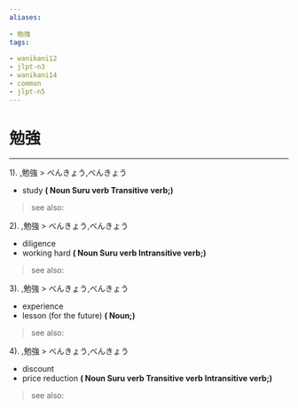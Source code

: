 ```yaml
---
aliases:
    
- 勉強
tags:
    
- wanikani12
- jlpt-n3
- wanikani14
- common
- jlpt-n5
---
```


# 勉強
---
1).
,勉強 > べんきょう,べんきょう

- study
**( Noun Suru verb Transitive verb;)**
> see also: 
            
2).
,勉強 > べんきょう,べんきょう

- diligence
- working hard
**( Noun Suru verb Intransitive verb;)**
> see also: 
            
3).
,勉強 > べんきょう,べんきょう

- experience
- lesson (for the future)
**( Noun;)**
> see also: 
            
4).
,勉強 > べんきょう,べんきょう

- discount
- price reduction
**( Noun Suru verb Transitive verb Intransitive verb;)**
> see also: 
            